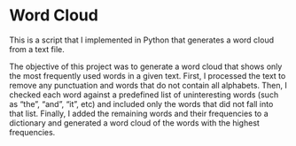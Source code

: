 # Word Cloud

This is a script that I implemented in Python that generates a word cloud from a text file. 

The objective of this project was to generate a word cloud that shows only the most frequently used words in a given text. First, I processed the text to remove any punctuation and words that do not contain all alphabets. Then, I checked each word against a predefined list of uninteresting words (such as “the”, “and”, “it”, etc) and included only the words that did not fall into that list. Finally, I added the remaining words and their frequencies to a dictionary and generated a word cloud of the words with the highest frequencies.
